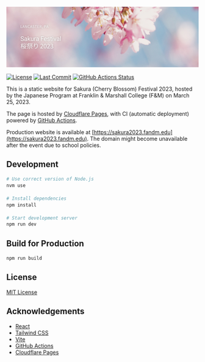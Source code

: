 [![Project Banner](https://raw.githubusercontent.com/GalvinGao/sakura-matsuri/main/src/assets/project-banner.jpg)](https://sakura-matsuri.pages.dev)

[![License](https://img.shields.io/github/license/GalvinGao/sakura-matsuri)](https://github.com/GalvinGao/sakura-matsuri/blob/main/LICENSE)
[![Last Commit](https://img.shields.io/github/last-commit/GalvinGao/sakura-matsuri)](https://github.com/GalvinGao/sakura-matsuri/commits/main)
[![GitHub Actions Status](https://github.com/GalvinGao/sakura-matsuri/actions/workflows/release.yml/badge.svg)](https://github.com/GalvinGao/sakura-matsuri/actions/workflows/release.yml)

This is a static website for Sakura (Cherry Blossom) Festival 2023, hosted by the Japanese Program at Franklin & Marshall College (F&M) on March 25, 2023.

The page is hosted by [Cloudflare Pages](https://pages.cloudflare.com/), with CI (automatic deployment) powered by [GitHub Actions](https://github.com/features/actions).

Production website is available at [https://sakura2023.fandm.edu](https://sakura2023.fandm.edu). The domain might become unavailable after the event due to school policies.

## Development

```bash
# Use correct version of Node.js
nvm use

# Install dependencies
npm install

# Start development server
npm run dev
```

## Build for Production

```bash
npm run build
```

## License

[MIT License](https://github.com/GalvinGao/sakura-matsuri/blob/main/LICENSE)

## Acknowledgements

- [React](https://reactjs.org/)
- [Tailwind CSS](https://tailwindcss.com/)
- [Vite](https://vitejs.dev/)
- [GitHub Actions](https://github.com/features/actions)
- [Cloudflare Pages](https://pages.cloudflare.com/)

